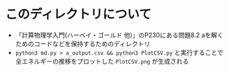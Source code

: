 # このディレクトリについて

* 「計算物理学入門(ハーベイ・ゴールド 他)」のP230にある問題8.2 aを解くためのコードなどを保持するためのディレクトリ
* `python3 md.py > a_output.csv && python3 PlotCSV.py` と実行することで全エネルギーの推移をプロットした `PlotCSV.png` が生成される